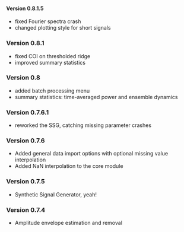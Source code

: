 #### Version 0.8.1.5

- fixed Fourier spectra crash
- changed plotting style for short signals

### Version 0.8.1

- fixed COI on thresholded ridge
- improved summary statistics

### Version 0.8

- added batch processing menu
- summary statistics: time-averaged power and ensemble dynamics

### Version 0.7.6.1

- reworked the SSG, catching missing parameter crashes

### Version 0.7.6

- Added general data import options with optional missing value interpolation
- Added NaN interpolation to the core module

### Version 0.7.5

- Synthetic Signal Generator, yeah!

### Version 0.7.4

- Amplitude envelope estimation and removal

	
